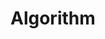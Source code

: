 # Algorithm

[](https://github.com/OrangeColor00/Algorithm/blob/main/Algorithm/Algorithm/Library/Search/Sequential%20Search/Sequential%20Search.h)
